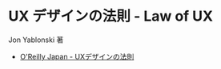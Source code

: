 # UX デザインの法則 - Law of UX

Jon Yablonski 著

- [O'Reilly Japan - UXデザインの法則](https://www.oreilly.co.jp/books/9784873119496/)
